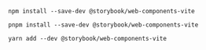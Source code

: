 ```shell renderer="web-components" language="js" packageManager="npm"
npm install --save-dev @storybook/web-components-vite
```

```shell renderer="web-components" language="js" packageManager="pnpm"
pnpm install --save-dev @storybook/web-components-vite
```

```shell renderer="web-components" language="js" packageManager="yarn"
yarn add --dev @storybook/web-components-vite
```

